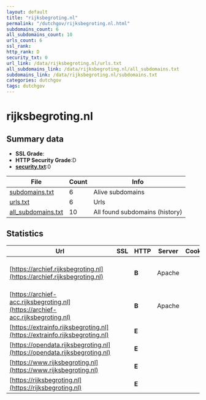 ```yaml
---
layout: default
title: "rijksbegroting.nl"
permalink: "/dutchgov/rijksbegroting.nl.html"
subdomains_count: 6
all_subdomains_count: 10
urls_count: 6
ssl_rank: 
http_rank: D
security_txt: 0
url_link: /data/rijksbegroting.nl/urls.txt
all_subdomains_link: /data/rijksbegroting.nl/all_subdomains.txt
subdomains_link: /data/rijksbegroting.nl/subdomains.txt
categories: dutchgov
tags: dutchgov
---
```



# rijksbegroting.nl
## Summary data


 - **SSL Grade**:
 - **HTTP Security Grade**:D
 - **[security.txt](https://www.digitaleoverheid.nl/nieuws/standaard-security-txt-nu-verplicht-voor-overheid/)**:0


| File       | Count | Info |
|------------|-------|------|
|[subdomains.txt](/DutchGovScope/data/rijksbegroting.nl/subdomains.txt)|6|Alive subdomains|
|[urls.txt](/DutchGovScope/data/rijksbegroting.nl/urls.txt)|6|Urls|
|[all_subdomains.txt](/DutchGovScope/data/rijksbegroting.nl/all_subdomains.txt)|10|All found subdomains (history)|


## Statistics


| Url | SSL | HTTP | Server | Cookie | HSTS | CORS | CTO | CSP | XFO | XXP | RP |FP| Tech |Title |
|--------|-------|-------|------|------|------|------|------|------|------|------|------|------|------|------|
|[https://archief.rijksbegroting.nl](https://archief.rijksbegroting.nl)| | **B**|Apache| |:white_check_mark: | | | | :white_check_mark: | | :white_check_mark: | |Apache HTTP Server HSTS|Rijksbegroting.n...|
|[https://archief-acc.rijksbegroting.nl](https://archief-acc.rijksbegroting.nl)| | **B**|Apache| |:white_check_mark: | | | | :white_check_mark: | | :white_check_mark: | |Apache HTTP Server HSTS|Rijksbegroting.n...|
|[https://extrainfo.rijksbegroting.nl](https://extrainfo.rijksbegroting.nl)| | **E**|| | | | | | | | :white_check_mark: | |HSTS|302 Found|
|[https://opendata.rijksbegroting.nl](https://opendata.rijksbegroting.nl)| | **E**|| | | | | | | | :white_check_mark: | |HSTS|302 Found|
|[https://www.rijksbegroting.nl](https://www.rijksbegroting.nl)| | **E**|| | | | | | | | :white_check_mark: | |HSTS|302 Found|
|[https://rijksbegroting.nl](https://rijksbegroting.nl)| | **E**|| | | | | | | | :white_check_mark: | |HSTS|302 Found|

